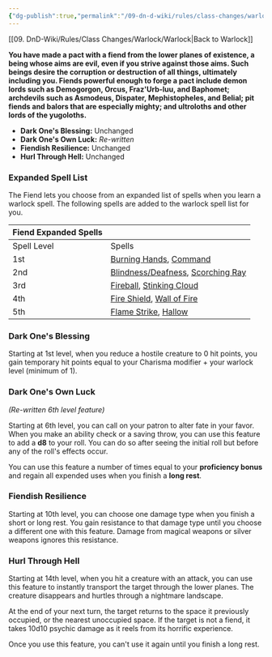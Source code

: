 ```yaml
---
{"dg-publish":true,"permalink":"/09-dn-d-wiki/rules/class-changes/warlock/the-fiend/","tags":["subclass","warlock"]}
---
```


[[09. DnD-Wiki/Rules/Class Changes/Warlock/Warlock\|Back to Warlock]]

**You have made a pact with a fiend from the lower planes of existence, a being whose aims are evil, even if you strive against those aims. Such beings desire the corruption or destruction of all things, ultimately including you. Fiends powerful enough to forge a pact include demon lords such as Demogorgon, Orcus, Fraz'Urb-luu, and Baphomet; archdevils such as Asmodeus, Dispater, Mephistopheles, and Belial; pit fiends and balors that are especially mighty; and ultroloths and other lords of the yugoloths.**

* **Dark One's Blessing:** Unchanged
* **Dark One's Own Luck:** *Re-written*
* **Fiendish Resilience:** Unchanged
* **Hurl Through Hell:** Unchanged

### Expanded Spell List
The Fiend lets you choose from an expanded list of spells when you learn a warlock spell. The following spells are added to the warlock spell list for you.

|Fiend Expanded Spells|   |
|---|---|
|Spell Level|Spells|
|1st|[Burning Hands](http://dnd5e.wikidot.com/spell:burning-hands), [Command](http://dnd5e.wikidot.com/spell:command)|
|2nd|[Blindness/Deafness](http://dnd5e.wikidot.com/spell:blindness-deafness), [Scorching Ray](http://dnd5e.wikidot.com/spell:scorching-ray)|
|3rd|[Fireball](http://dnd5e.wikidot.com/spell:fireball), [Stinking Cloud](http://dnd5e.wikidot.com/spell:stinking-cloud)|
|4th|[Fire Shield](http://dnd5e.wikidot.com/spell:fire-shield), [Wall of Fire](http://dnd5e.wikidot.com/spell:wall-of-fire)|
|5th|[Flame Strike](http://dnd5e.wikidot.com/spell:flame-strike), [Hallow](http://dnd5e.wikidot.com/spell:hallow)|

### Dark One's Blessing
Starting at 1st level, when you reduce a hostile creature to 0 hit points, you gain temporary hit points equal to your Charisma modifier + your warlock level (minimum of 1).

### Dark One's Own Luck
*(Re-written 6th level feature)*

Starting at 6th level, you can call on your patron to alter fate in your favor. When you make an ability check or a saving throw, you can use this feature to add a **d8** to your roll. You can do so after seeing the initial roll but before any of the roll's effects occur.

You can use this feature a number of times equal to your **proficiency bonus** and regain all expended uses when you finish a **long rest**.


### Fiendish Resilience
Starting at 10th level, you can choose one damage type when you finish a short or long rest. You gain resistance to that damage type until you choose a different one with this feature. Damage from magical weapons or silver weapons ignores this resistance.

### Hurl Through Hell
Starting at 14th level, when you hit a creature with an attack, you can use this feature to instantly transport the target through the lower planes. The creature disappears and hurtles through a nightmare landscape.

At the end of your next turn, the target returns to the space it previously occupied, or the nearest unoccupied space. If the target is not a fiend, it takes 10d10 psychic damage as it reels from its horrific experience.

Once you use this feature, you can't use it again until you finish a long rest.